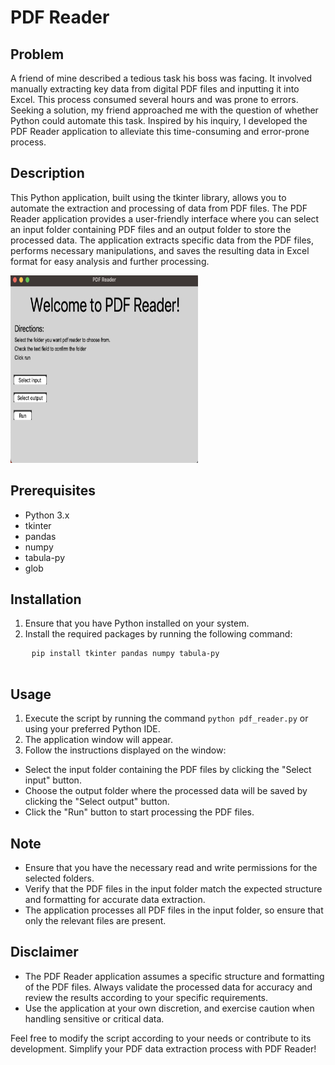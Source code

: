 <!DOCTYPE html>
<html>

<head>
</head>

<body>
  <h1>PDF Reader</h1>

  <h2>Problem</h2>
  <p>
    A friend of mine described a tedious task his boss was facing. It involved manually extracting key data from digital PDF files and inputting it into Excel. This process consumed several hours and was prone to errors. Seeking a solution, my friend approached me with the question of whether Python could automate this task. Inspired by his inquiry, I developed the PDF Reader application to alleviate this time-consuming and error-prone process.
  </p>

  <h2>Description</h2>
  <p>
    This Python application, built using the tkinter library, allows you to automate the extraction and processing of
    data from PDF files. The PDF Reader application provides a user-friendly interface where you can select an input
    folder containing PDF files and an output folder to store the processed data. The application extracts specific data
    from the PDF files, performs necessary manipulations, and saves the resulting data in Excel format for easy analysis
    and further processing.
  </p>
   <img src="https://github.com/Jburch01/pdf-reader/blob/main/pdfr_screenshot.png" height="300" width="300"/></>

  <h2>Prerequisites</h2>
  <ul>
    <li>Python 3.x</li>
    <li>tkinter</li>
    <li>pandas</li>
    <li>numpy</li>
    <li>tabula-py</li>
    <li>glob</li>
  </ul>

  <h2>Installation</h2>
  <ol>
    <li>Ensure that you have Python installed on your system.</li>
    <li>Install the required packages by running the following command:</li>
  </ol>

  <pre>
    <code>pip install tkinter pandas numpy tabula-py</code>
  </pre>

  <h2>Usage</h2>
  <ol>
    <li>Execute the script by running the command <code>python pdf_reader.py</code> or using your preferred Python IDE.
    </li>
    <li>The application window will appear.</li>
    <li>Follow the instructions displayed on the window:</li>
  </ol>

  <ul>
    <li>Select the input folder containing the PDF files by clicking the "Select input" button.</li>
    <li>Choose the output folder where the processed data will be saved by clicking the "Select output" button.</li>
    <li>Click the "Run" button to start processing the PDF files.</li>
  </ul>

  <h2>Note</h2>
  <ul>
    <li>Ensure that you have the necessary read and write permissions for the selected folders.</li>
    <li>Verify that the PDF files in the input folder match the expected structure and formatting for accurate data
      extraction.</li>
    <li>The application processes all PDF files in the input folder, so ensure that only the relevant files are
      present.</li>
  </ul>

  <h2>Disclaimer</h2>
  <ul>
    <li>The PDF Reader application assumes a specific structure and formatting of the PDF files. Always validate the
      processed data for accuracy and review the results according to your specific requirements.</li>
    <li>Use the application at your own discretion, and exercise caution when handling sensitive or critical data.</li>
  </ul>

  <p>Feel free to modify the script according to your needs or contribute to its development. Simplify your PDF data
    extraction process with PDF Reader!</p>
</body>

</html>
